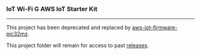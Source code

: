 ### IoT Wi-Fi G AWS IoT Starter Kit

---
This project has been deprecated and replaced by  [aws-iot-firmware-pic32mz](https://github.com/MicrochipTech/aws-iot-firmware-pic32mz).

This project folder will remain for access to past [releases](https://github.com/MicrochipTech/wcm-aws-iot-sdk/releases).
